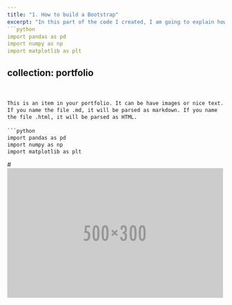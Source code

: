 ```yaml
---
title: "1. How to build a Bootstrap"
excerpt: "In this part of the code I created, I am going to explain how the bootstrap method is useful to make estimations on Standar Errors and more. For futher information visit this link I leaved,"
```python
import pandas as pd
import numpy as np
import matplotlib as plt
```
collection: portfolio
---
```


This is an item in your portfolio. It can be have images or nice text. If you name the file .md, it will be parsed as markdown. If you name the file .html, it will be parsed as HTML. 

```python
import pandas as pd
import numpy as np
import matplotlib as plt
```
#<br/><img src='/images/500x300.png'>
